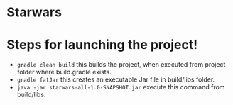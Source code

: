 # Starwars

# Steps for launching the project!

  - ```gradle clean build``` this builds the project, when executed from project folder where build.gradle exists.
  - ```gradle fatJar``` this creates an executable Jar file in build/libs folder.
- ```java -jar starwars-all-1.0-SNAPSHOT.jar``` execute this command from build/libs.